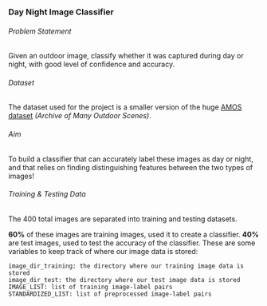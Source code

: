 ### Day Night Image Classifier

###### Problem Statement
Given an outdoor image, classify whether it was captured during day or night, with good level of confidence and accuracy.

###### Dataset
The dataset used for the project is a smaller version of the huge [AMOS dataset](http://cs.uky.edu/~jacobs/datasets/amos/) *(Archive of Many Outdoor Scenes)*.

###### Aim
To build a classifier that can accurately label these images as day or night, and that relies on finding distinguishing features between the two types of images!

###### Training & Testing Data
The 400 total images are separated into training and testing datasets.

**60%** of these images are training images, used it to create a classifier.
**40%** are test images, used to test the accuracy of the classifier.
These are some variables to keep track of where our image data is stored:

```
image_dir_training: the directory where our training image data is stored
image_dir_test: the directory where our test image data is stored
IMAGE_LIST: list of training image-label pairs
STANDARDIZED_LIST: list of preprocessed image-label pairs
```